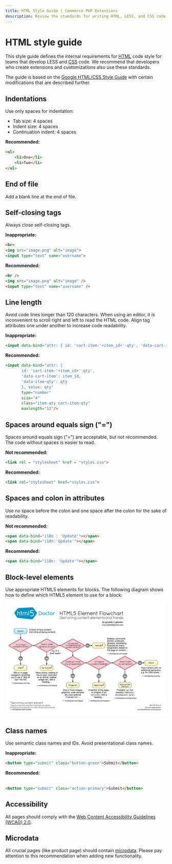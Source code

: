 ```yaml
---
title: HTML Style Guide | Commerce PHP Extensions
description: Review the standards for writing HTML, LESS, and CSS code for Adobe Commerce and Magento Open Source projects.
---
```


# HTML style guide

This style guide defines the internal requirements for [HTML](https://glossary.magento.com/html) code style for teams that develop LESS and [CSS](https://glossary.magento.com/css) code. We recommend that developers who create extensions and customizations also use these standards.

The guide is based on the [Google HTML/CSS Style Guide](https://google.github.io/styleguide/htmlcssguide.xml) with certain modifications that are described further.

## Indentations

Use only spaces for indentation:

*  Tab size: 4 spaces
*  Indent size: 4 spaces
*  Continuation indent: 4 spaces

**Recommended:**

```html
<ul>
    <li>One</li>
    <li>Two</li>
</ul>
```

## End of file

Add a blank line at the end of file.

## Self-closing tags

Always close self-closing tags.

**Inappropriate:**

```html
<br>
<img src="image.png" alt="image">
<input type="text" name="username">
```

**Recommended:**

```html
<br />
<img src="image.png" alt="image" />
<input type="text" name="username" />
```

## Line length

Avoid code lines longer than 120 characters. When using an editor, it is inconvenient to scroll right and left to read the HTML code. Align tag attributes one under another to increase code readability.

**Inappropriate:**

```html
<input data-bind="attr: { id: 'cart-item-'+item_id+'-qty', 'data-cart-item': item_id, 'data-item-qty': qty }, value: qty" type="number" size="4" class="item-qty cart-item-qty" maxlength="12"/>
```

**Recommended:**

```html
<input data-bind="attr: {
       id: 'cart-item-'+item_id+'-qty',
       'data-cart-item': item_id,
       'data-item-qty': qty
       }, value: qty"
       type="number"
       size="4"
       class="item-qty cart-item-qty"
       maxlength="12"/>
```

## Spaces around equals sign ("=")

Spaces around equals sign ("=") are acceptable, but not recommended. The code without spaces is easier to read.

**Not recommended:**

```html
<link rel = "stylesheet" href = "styles.css">
```

**Recommended:**

```html
<link rel="stylesheet" href="styles.css">
```

## Spaces and colon in attributes

Use no space before the colon and one space after the colon for the sake of readability.

**Not recommended:**

```html
<span data-bind="i18n : 'Update'"></span>
<span data-bind="i18n:'Update'"></span>
```

**Recommended:**

```html
<span data-bind="i18n: 'Update'"></span>
```

## Block-level elements

Use appropriate HTML5 elements for blocks. The following diagram shows how to define which HTML5 element to use for a block:

![HTML5 element flowchart](../_images/h5d-sectioning-flowchart.png)

## Class names

Use semantic class names and IDs. Avoid presentational class names.

**Inappropriate:**

```html
<button type="submit" class="button-green">Submit</button>
```

**Recommended:**

```html

<button type="submit" class="action-primary">Submit</button>
```

## Accessibility

All pages should comply with the [Web Content Accessibility Guidelines (WCAG) 2.0](https://www.w3.org/TR/WCAG20/).

## Microdata

All crucial pages (like product page) should contain [microdata](https://www.w3.org/TR/microdata/). Please pay attention to this recommendation when adding new functionality.
